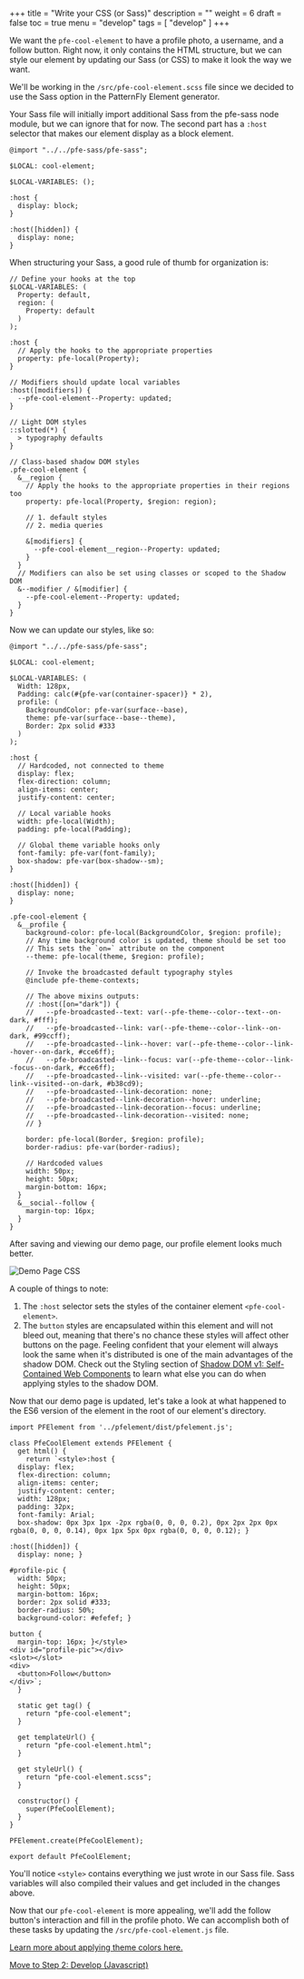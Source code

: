 +++
title = "Write your CSS (or Sass)"
description = ""
weight = 6
draft = false
toc = true
menu = "develop"
tags = [ "develop" ]
+++

We want the `pfe-cool-element` to have a profile photo, a username, and a follow button. Right now, it only contains the HTML structure, but we can style our element by updating our Sass (or CSS) to make it look the way we want.

We'll be working in the `/src/pfe-cool-element.scss` file since we decided to use the Sass option in the PatternFly Element generator.

Your Sass file will initially import additional Sass from the pfe-sass node module, but we can ignore that for now. The second part has a `:host` selector that makes our element display as a block element.

```
@import "../../pfe-sass/pfe-sass";

$LOCAL: cool-element;

$LOCAL-VARIABLES: ();

:host {
  display: block;
}

:host([hidden]) {
  display: none;
}
```

When structuring your Sass, a good rule of thumb for organization is:

```
// Define your hooks at the top
$LOCAL-VARIABLES: (
  Property: default,
  region: (
    Property: default
  )
);

:host {
  // Apply the hooks to the appropriate properties
  property: pfe-local(Property);
}

// Modifiers should update local variables
:host([modifiers]) {
  --pfe-cool-element--Property: updated;
}

// Light DOM styles
::slotted(*) {
  > typography defaults
}

// Class-based shadow DOM styles
.pfe-cool-element {
  &__region {
    // Apply the hooks to the appropriate properties in their regions too
    property: pfe-local(Property, $region: region);

    // 1. default styles
    // 2. media queries

    &[modifiers] {
      --pfe-cool-element__region--Property: updated;
    }
  }
  // Modifiers can also be set using classes or scoped to the Shadow DOM
  &--modifier / &[modifier] {
    --pfe-cool-element--Property: updated;
  }
}
```

Now we can update our styles, like so:

```
@import "../../pfe-sass/pfe-sass";

$LOCAL: cool-element;

$LOCAL-VARIABLES: (
  Width: 128px,
  Padding: calc(#{pfe-var(container-spacer)} * 2),
  profile: (
    BackgroundColor: pfe-var(surface--base),
    theme: pfe-var(surface--base--theme),
    Border: 2px solid #333
  )
);

:host {
  // Hardcoded, not connected to theme
  display: flex;
  flex-direction: column;
  align-items: center;
  justify-content: center;

  // Local variable hooks
  width: pfe-local(Width);
  padding: pfe-local(Padding);

  // Global theme variable hooks only
  font-family: pfe-var(font-family);
  box-shadow: pfe-var(box-shadow--sm);
}

:host([hidden]) {
  display: none;
}

.pfe-cool-element {
  &__profile {
    background-color: pfe-local(BackgroundColor, $region: profile);
    // Any time background color is updated, theme should be set too
    // This sets the `on=` attribute on the component
    --theme: pfe-local(theme, $region: profile);

    // Invoke the broadcasted default typography styles
    @include pfe-theme-contexts;

    // The above mixins outputs:
    // :host([on="dark"]) {
    //   --pfe-broadcasted--text: var(--pfe-theme--color--text--on-dark, #fff);
    //   --pfe-broadcasted--link: var(--pfe-theme--color--link--on-dark, #99ccff);
    //   --pfe-broadcasted--link--hover: var(--pfe-theme--color--link--hover--on-dark, #cce6ff);
    //   --pfe-broadcasted--link--focus: var(--pfe-theme--color--link--focus--on-dark, #cce6ff);
    //   --pfe-broadcasted--link--visited: var(--pfe-theme--color--link--visited--on-dark, #b38cd9);
    //   --pfe-broadcasted--link-decoration: none;
    //   --pfe-broadcasted--link-decoration--hover: underline;
    //   --pfe-broadcasted--link-decoration--focus: underline;
    //   --pfe-broadcasted--link-decoration--visited: none;
    // }

    border: pfe-local(Border, $region: profile);
    border-radius: pfe-var(border-radius);

    // Hardcoded values
    width: 50px;
    height: 50px;
    margin-bottom: 16px;
  }
  &__social--follow {
    margin-top: 16px;
  }
}
```

After saving and viewing our demo page, our profile element looks much better.

![Demo Page CSS](/demo-page-css-step.png)

A couple of things to note:

1.  The `:host` selector sets the styles of the container element `<pfe-cool-element>`.
2.  The `button` styles are encapsulated within this element and will not bleed out, meaning that there's no chance these styles will affect other buttons on the page. Feeling confident that your element will always look the same when it's distributed is one of the main advantages of the shadow DOM. Check out the Styling section of [Shadow DOM v1: Self-Contained Web Components](https://developers.google.com/web/fundamentals/web-components/shadowdom#styling) to learn what else you can do when applying styles to the shadow DOM.

Now that our demo page is updated, let's take a look at what happened to the ES6 version of the element in the root of our element's directory.

```
import PFElement from '../pfelement/dist/pfelement.js';

class PfeCoolElement extends PFElement {
  get html() {
    return `<style>:host {
  display: flex;
  flex-direction: column;
  align-items: center;
  justify-content: center;
  width: 128px;
  padding: 32px;
  font-family: Arial;
  box-shadow: 0px 3px 1px -2px rgba(0, 0, 0, 0.2), 0px 2px 2px 0px rgba(0, 0, 0, 0.14), 0px 1px 5px 0px rgba(0, 0, 0, 0.12); }

:host([hidden]) {
  display: none; }

#profile-pic {
  width: 50px;
  height: 50px;
  margin-bottom: 16px;
  border: 2px solid #333;
  border-radius: 50%;
  background-color: #efefef; }

button {
  margin-top: 16px; }</style>
<div id="profile-pic"></div>
<slot></slot>
<div>
  <button>Follow</button>
</div>`;
  }

  static get tag() {
    return "pfe-cool-element";
  }

  get templateUrl() {
    return "pfe-cool-element.html";
  }

  get styleUrl() {
    return "pfe-cool-element.scss";
  }

  constructor() {
    super(PfeCoolElement);
  }
}

PFElement.create(PfeCoolElement);

export default PfeCoolElement;
```

You'll notice `<style>` contains everything we just wrote in our Sass file. Sass variables will also compiled their values and get included in the changes above.

Now that our `pfe-cool-element` is more appealing, we'll add the follow button's interaction and fill in the profile photo. We can accomplish both of these tasks by updating the `/src/pfe-cool-element.js` file.

<a href="/theme/color-palette/">Learn more about applying theme colors here.</a>

[Move to Step 2: Develop (Javascript)](../step-2d)
